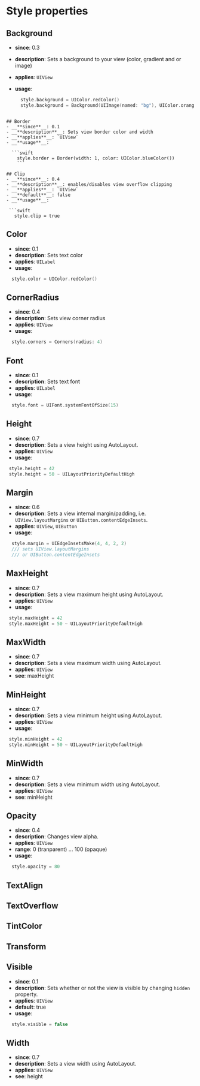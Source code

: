 # Style properties

## Background
- __**since**__: 0.3
- __**description**__: Sets a background to your view (color, gradient and or image)
- __**applies**__: `UIView`
- __**usage**__:

  ```swift
    style.background = UIColor.redColor()
    style.background = Background(UIImage(named: "bg"), UIColor.orangeGradient())
```

## Border
- __**since**__: 0.1
- __**description**__: Sets view border color and width
- __**applies**__: `UIView`
- __**usage**__:

  ```swift
    style.border = Border(width: 1, color: UIColor.blueColor())
    ```

## Clip
- __**since**__: 0.4
- __**description**__: enables/disables view overflow clipping
- __**applies**__: `UIView`
- __**default**__: false
- __**usage**__:

 ```swift
   style.clip = true
   ```

## Color

- __**since**__: 0.1
- __**description**__: Sets text color
- __**applies**__: `UILabel`
- __**usage**__:

 ```swift
   style.color = UIColor.redColor()
   ```

## CornerRadius

- __**since**__: 0.4
- __**description**__: Sets view corner radius
- __**applies**__: `UIView`
- __**usage**__:

 ```swift
   style.corners = Corners(radius: 4)
   ```

## Font

- __**since**__: 0.1
- __**description**__: Sets text font
- __**applies**__: `UILabel`
- __**usage**__:

 ```swift
   style.font = UIFont.systemFontOfSize(15)
   ```

## Height

- __**since**__: 0.7
- __**description**__: Sets a view height using AutoLayout.
- __**applies**__: `UIView`
- __**usage**__:

 ```swift
  style.height = 42
  style.height = 50 ~ UILayoutPriorityDefaultHigh
 ```

## Margin

- __**since**__: 0.6
- __**description**__: Sets a view internal margin/padding, i.e. `UIView.layoutMargins` or `UIButton.contentEdgeInsets`.
- __**applies**__: `UIView`, `UIButton`
- __**usage**__:

 ```swift
   style.margin = UIEdgeInsetsMake(4, 4, 2, 2)
   /// sets UIView.layoutMargins
   /// or UIButton.contentEdgeInsets
   ```

## MaxHeight

- __**since**__: 0.7
- __**description**__: Sets a view maximum height using AutoLayout.
- __**applies**__: `UIView`
- __**usage**__:

 ```swift
  style.maxHeight = 42
  style.maxHeight = 50 ~ UILayoutPriorityDefaultHigh
 ```

## MaxWidth

- __**since**__: 0.7
- __**description**__: Sets a view maximum width using AutoLayout.
- __**applies**__: `UIView`
- __**see**__: maxHeight

## MinHeight

- __**since**__: 0.7
- __**description**__: Sets a view minimum height using AutoLayout.
- __**applies**__: `UIView`
- __**usage**__:

 ```swift
  style.minHeight = 42
  style.minHeight = 50 ~ UILayoutPriorityDefaultHigh
 ```

## MinWidth

- __**since**__: 0.7
- __**description**__: Sets a view minimum width using AutoLayout.
- __**applies**__: `UIView`
- __**see**__: minHeight

## Opacity

- __**since**__: 0.4
- __**description**__: Changes view alpha.
- __**applies**__: `UIView`
- __**range**__: 0 (tranparent) ... 100 (opaque)
- __**usage**__:

 ```swift
   style.opacity = 80
   ```

## TextAlign

## TextOverflow

## TintColor

## Transform

## Visible

- __**since**__: 0.1
- __**description**__: Sets whether or not the view is visible by changing `hidden` property.
- __**applies**__: `UIView`
- __**default**__: true
- __**usage**__:

 ```swift
   style.visible = false
   ```

## Width

- __**since**__: 0.7
- __**description**__: Sets a view width using AutoLayout.
- __**applies**__: `UIView`
- __**see**__: height 
